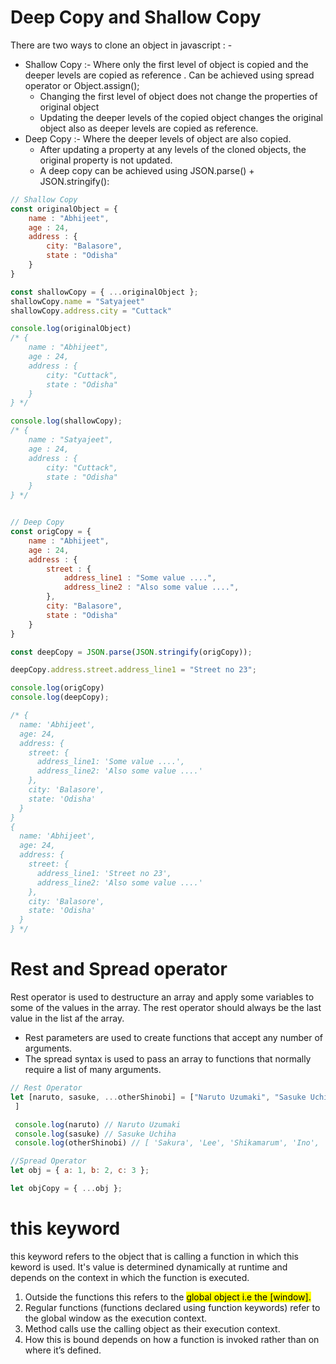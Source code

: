 # Deep Copy and Shallow Copy

There are two ways to clone an object in javascript : - 

+ Shallow Copy :- Where only the first level of object is copied and the deeper levels are copied as reference . Can be achieved using spread operator or Object.assign();
    + Changing the first level of object does not change the properties of  original object
    + Updating the deeper levels of the copied object changes the original object also as deeper levels are copied as reference.
+ Deep Copy :- Where the deeper levels of object are also copied.
    + After updating a property at any levels of the cloned objects, the original property is not updated.
    + A deep copy can be achieved using JSON.parse() + JSON.stringify():

```js
// Shallow Copy 
const originalObject = {
    name : "Abhijeet",
    age : 24,
    address : {
        city: "Balasore",
        state : "Odisha"
    }
}

const shallowCopy = { ...originalObject };
shallowCopy.name = "Satyajeet"
shallowCopy.address.city = "Cuttack"

console.log(originalObject) 
/* {
    name : "Abhijeet",
    age : 24,
    address : {
        city: "Cuttack",
        state : "Odisha"
    }
} */

console.log(shallowCopy);
/* {
    name : "Satyajeet",
    age : 24,
    address : {
        city: "Cuttack",
        state : "Odisha"
    }
} */


// Deep Copy
const origCopy = {
    name : "Abhijeet",
    age : 24,
    address : {
        street : {
            address_line1 : "Some value ....",
            address_line2 : "Also some value ....",
        },
        city: "Balasore",
        state : "Odisha"
    }
}

const deepCopy = JSON.parse(JSON.stringify(origCopy));

deepCopy.address.street.address_line1 = "Street no 23";

console.log(origCopy)
console.log(deepCopy);

/* {
  name: 'Abhijeet',
  age: 24,
  address: {
    street: {
      address_line1: 'Some value ....',
      address_line2: 'Also some value ....'
    },
    city: 'Balasore',
    state: 'Odisha'
  }
}
{
  name: 'Abhijeet',
  age: 24,
  address: {
    street: {
      address_line1: 'Street no 23',
      address_line2: 'Also some value ....'
    },
    city: 'Balasore',
    state: 'Odisha'
  }
} */
```

# Rest and Spread operator
Rest operator is used to destructure an array and apply some variables to some of the values in the array. The rest operator should always be the last value in the list af the array.
+ Rest parameters are used to create functions that accept any number of arguments.
+ The spread syntax is used to pass an array to functions that normally require a list of many arguments.

```js
// Rest Operator
let [naruto, sasuke, ...otherShinobi] = ["Naruto Uzumaki", "Sasuke Uchiha", "Sakura", "Lee", "Shikamarum", "Ino", "Hinata", "Neji"
 ]

 console.log(naruto) // Naruto Uzumaki
 console.log(sasuke) // Sasuke Uchiha
 console.log(otherShinobi) // [ 'Sakura', 'Lee', 'Shikamarum', 'Ino', 'Hinata', 'Neji' ]

//Spread Operator
let obj = { a: 1, b: 2, c: 3 };

let objCopy = { ...obj };

```

# this keyword

this keyword refers to the object that is calling a function in which this keword is used. It's value is determined dynamically at runtime and depends on the context in which the function is executed. 

1. Outside the functions this refers to the <mark>global object i.e the [window].
2. Regular functions (functions declared using function keywords) refer to the global window as the execution context.
3. Method calls use the calling object as their execution context.
4. How this is bound depends on how a function is invoked rather than on where it’s defined.